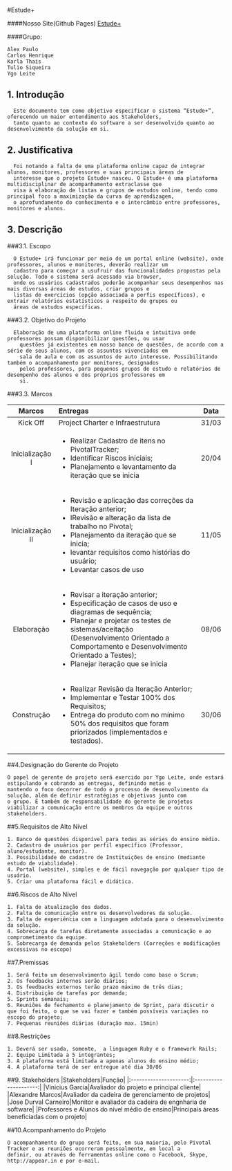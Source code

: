 #Estude+


####Nosso Site(Github Pages)
[Estude+](http://ufpe.github.io/oxam)

####Grupo:

```
Alex Paulo
Carlos Henrique
Karla Thais
Tulio Siqueira
Ygo Leite
```


## 1. Introdução 
  
  ```
    Este documento tem como objetivo especificar o sistema “Estude+”, oferecendo um maior entendimento aos Stakeholders,
    tanto quanto ao contexto do software a ser desenvolvido quanto ao desenvolvimento da solução em si.
  ```
  
## 2. Justificativa 
  
  ```
    Foi notando a falta de uma plataforma online capaz de integrar alunos, monitores, professores e suas principais áreas de
    interesse que o projeto Estude+ nasceu. O Estude+ é uma plataforma multidisciplinar de acompanhamento extraclasse que
    visa à elaboração de listas e grupos de estudos online, tendo como principal foco a maximização da curva de aprendizagem,
    o aprofundamento do conhecimento e o intercâmbio entre professores, monitores e alunos.
  ```
  
## 3. Descrição 
  
    
###3.1. Escopo 
    
    
  ```
    O Estude+ irá funcionar por meio de um portal online (website), onde professores, alunos e monitores, deverão realizar um
    cadastro para começar a usufruir das funcionalidades propostas pela solução. Todo o sistema será acessado via browser,
    onde os usuários cadastrados poderão acompanhar seus desempenhos nas mais diversas áreas de estudos, criar grupos e
    listas de exercícios (opção associada a perfis específicos), e extrair relatórios estatísticos a respeito de grupos ou
    áreas de estudos específicas.  
  ```
   
   
###3.2. Objetivo do Projeto 
   
   
  ```
    Elaboração de uma plataforma online fluida e intuitiva onde professores possam disponibilizar questões, ou usar
      questões já existentes em nosso banco de questões, de acordo com a série de seus alunos, com os assuntos vivenciados em
      sala de aula e com os assuntos de auto interesse. Possibilitando também o acompanhamento por monitores, designados
      pelos professores, para pequenos grupos de estudo e relatórios de desempenho dos alunos e dos próprios professores em
      si.
  ```
    
  
###3.3. Marcos
    
|Marcos|Entregas|Data|
|:---------------------:|:---------------------|:---------------------:|
| Kick Off | Project Charter e Infraestrutura | 31/03 |
| Inicialização I |<ul><li>Realizar Cadastro de itens no PivotalTracker;</li><li>Identificar Riscos iniciais;</li><li>Planejamento e levantamento da iteração que se inicia</li></ul> | 20/04 |
| Inicialização II |<ul><li>Revisão e aplicação das correções da Iteração anterior;</li>  <li>lRevisão e alteração da lista de trabalho no Pivotal;</li><li>Planejamento da iteração que se inicia;</li><li> levantar requisitos como histórias do usuário;</li><li>Levantar casos de uso</li></ul>| 11/05 |
|Elaboração|<ul><li>Revisar a iteração anterior;</li><li>Especificação de casos de uso e diagramas de sequência;</li><li>Planejar e projetar os testes de sistemas/aceitação (Desenvolvimento Orientado a Comportamento e Desenvolvimento Orientado a Testes);</li><li>Planejar iteração que se inicia</li></ul>| 08/06 |
|Construção|<ul><li>Realizar Revisão da Iteração Anterior;</li><li>Implementar e Testar 100% dos Requisitos;</li><li>Entrega do produto com no mínimo 50% dos requisitos que foram priorizados (implementados e testados).</li></ul> | 30/06 |

##4.Designação do Gerente do Projeto
 ```
O papel de gerente de projeto será exercido por Ygo Leite, onde estará estipulando e cobrando as entregas, definindo metas e
mantendo o foco decorrer de todo o processo de desenvolvimento da solução, além de definir estratégias e objetivos junto com
o grupo. É também de responsabilidade do gerente de projetos viabilizar a comunicação entre os membros da equipe e outros
stakeholders.
 ```
 
##5.Requisitos de Alto Nível
```
1. Banco de questões disponível para todas as séries do ensino médio.
2. Cadastro de usuários por perfil específico (Professor, aluno/estudante, monitor).
3. Possibilidade de cadastro de Instituições de ensino (mediante estudo de viabilidade).
4. Portal (website), simples e de fácil navegação por qualquer tipo de usuário.
5. Criar uma plataforma fácil e didática.
```

##6.Riscos de Alto Nível
```
1. Falta de atualização dos dados.
2. Falta de comunicação entre os desenvolvedores da solução.
3. Falta de experiência com a linguagem adotada para o desenvolvimento da solução.
4. Sobrecarga de tarefas diretamente associadas a comunicação e ao comprometimento da equipe. 
5. Sobrecarga de demanda pelos Stakeholders (Correções e modificações excessivas no escopo)

```

##7.Premissas
```
1. Será feito um desenvolvimento ágil tendo como base o Scrum;
2. Os feedbacks internos serão diários;
3. Os feedbacks externos terão prazo máximo de três dias;
4. Distribuição de tarefas por demanda;
5. Sprints semanais;
6. Reuniões de fechamento e planejamento de Sprint, para discutir o que foi feito, o que se vai fazer e também possíveis variações no escopo do projeto;
7. Pequenas reuniões diárias (duração max. 15min)
```

##8.Restrições
```
1. Deverá ser usada, somente,  a linguagem Ruby e o framework Rails;
2. Equipe Limitada a 5 integrantes;
3. A plataforma está limitada a apenas alunos do ensino médio;
4. A plataforma terá de ser entregue até dia 30/06

```

##9. Stakeholders
|Stakeholders|Função|
|:---------------------:|:---------------------:|
|Vinicius Garcia|Avaliador do projeto e principal cliente|
|Alexandre Marcos|Avaliador da cadeira de gerenciamento de projetos|
|Jose Durval Carneiro|Monitor e avaliador da cadeira de engnharia de software|
|Professores e Alunos do nível médio de ensino|Principais áreas beneficiadas com o projeto|

##10.Acompanhamento do Projeto
```
O acompanhamento do grupo será feito, em sua maioria, pelo Pivotal Tracker e as reuniões ocorreram pessoalmente, em local a
definir, ou através de ferramentas online como o Facebook, Skype, http://appear.in e por e-mail.
```
